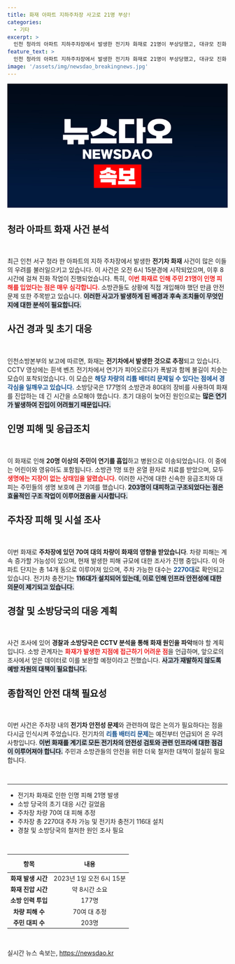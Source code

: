 ```yaml
---
title: 화재 아파트 지하주차장 사고로 21명 부상!
categories:
  - 기타
excerpt: >
  인천 청라의 아파트 지하주차장에서 발생한 전기차 화재로 21명이 부상당했고, 대규모 진화 작업이 8시간 만에 마무리되었습니다. 폭발적인 불길이 CCTV에 포착되며 주민들이 대피하는 와중에, 차 피해 규모는 계속 증가할 것으로 보입니다.
feature_text: >
  인천 청라의 아파트 지하주차장에서 발생한 전기차 화재로 21명이 부상당했고, 대규모 진화 작업이 8시간 만에 마무리되었습니다. 폭발적인 불길이 CCTV에 포착되며 주민들이 대피하는 와중에, 차 피해 규모는 계속 증가할 것으로 보입니다.
image: '/assets/img/newsdao_breakingnews.jpg'
---
```


<p><img src="/assets/img/newsdao_breakingnews.jpg" alt="implanttips 속보" /></p>

<h2 data-ke-size="size26">청라 아파트 화재 사건 분석</h2>

<p data-ke-size="size16">&nbsp;</p>

<p data-ke-size="size16">최근 인천 서구 청라 한 아파트의 지하 주차장에서 발생한 <b>전기차 화재</b> 사건이 많은 이들의 우려를 불러일으키고 있습니다. 이 사건은 오전 6시 15분경에 시작되었으며, 이후 8시간에 걸쳐 진화 작업이 진행되었습니다. 특히, <b><span style="color: #ee2323;">이번 화재로 인해 주민 21명이 인명 피해를 입었다는 점은 매우 심각합니다.</span></b> 소방관들도 상황에 직접 개입해야 했던 만큼 안전 문제 또한 주목받고 있습니다. <b><span style="background-color: #21538527;">이러한 사고가 발생하게 된 배경과 후속 조치들이 무엇인지에 대한 분석이 필요합니다.</span></b></p>

<h2 data-ke-size="size26">사건 경과 및 초기 대응</h2>

<p data-ke-size="size16">&nbsp;</p>

<p data-ke-size="size16">인천소방본부의 보고에 따르면, 화재는 <b>전기차에서 발생한 것으로 추정</b>되고 있습니다. CCTV 영상에는 흰색 벤츠 전기차에서 연기가 피어오르다가 폭발과 함께 불길이 치솟는 모습이 포착되었습니다. 이 모습은 <b><span style="color: #1a5490;">해당 차량의 리튬 배터리 문제일 수 있다는 점에서 경각심을 일깨우고 있습니다.</span></b> 소방당국은 177명의 소방관과 80대의 장비를 사용하여 화재를 진압하는 데 긴 시간을 소모해야 했습니다. 초기 대응이 늦어진 원인으로는 <b><span style="background-color: #21538527;">많은 연기가 발생하여 진입이 어려웠기 때문입니다.</span></b></p>

<h2 data-ke-size="size26">인명 피해 및 응급조치</h2>

<p data-ke-size="size16">&nbsp;</p>

<p data-ke-size="size16">이 화재로 인해 <b>20명 이상의 주민이 연기를 흡입</b>하고 병원으로 이송되었습니다. 이 중에는 어린이와 영유아도 포함됩니다. 소방관 1명 또한 온열 환자로 치료를 받았으며, 모두 <b><span style="color: #ee2323;">생명에는 지장이 없는 상태임을 알렸습니다.</span></b> 이러한 사건에 대한 신속한 응급조치와 대피는 주민들의 생명 보호에 큰 기여를 했습니다. <b><span style="background-color: #21538527;">203명이 대피하고 구조되었다는 점은 효율적인 구조 작업이 이루어졌음을 시사합니다.</span></b></p>

<h2 data-ke-size="size26">주차장 피해 및 시설 조사</h2>

<p data-ke-size="size16">&nbsp;</p>

<p data-ke-size="size16">이번 화재로 <b>주차장에 있던 70여 대의 차량이 화재의 영향을 받았습니다</b>. 차량 피해는 계속 증가할 가능성이 있으며, 현재 발생한 피해 규모에 대한 조사가 진행 중입니다. 이 아파트 단지는 총 14개 동으로 이루어져 있으며, 주차 가능한 대수는 <b><span style="color: #1a5490;">2270대</span></b>로 확인되고 있습니다. 전기차 충전기는 <b><span style="background-color: #21538527;">116대가 설치되어 있는데, 이로 인해 인프라 안전성에 대한 의문이 제기되고 있습니다.</span></b></p>

<h2 data-ke-size="size26">경찰 및 소방당국의 대응 계획</h2>

<p data-ke-size="size16">&nbsp;</p>

<p data-ke-size="size16">사건 조사에 있어 <b>경찰과 소방당국은 CCTV 분석을 통해 화재 원인을 파악</b>해야 할 계획입니다. 소방 관계자는 <b><span style="color: #ee2323;">화재가 발생한 지점에 접근하기 어려운 점</span></b>을 언급하며, 앞으로의 조사에서 얻은 데이터로 이를 보완할 예정이라고 전했습니다. <b><span style="background-color: #21538527;">사고가 재발하지 않도록 예방 차원의 대책이 필요합니다.</span></b></p>

<h2 data-ke-size="size26">종합적인 안전 대책 필요성</h2>

<p data-ke-size="size16">&nbsp;</p>

<p data-ke-size="size16">이번 사건은 주차장 내의 <b>전기차 안전성 문제</b>와 관련하여 많은 논의가 필요하다는 점을 다시금 인식시켜 주었습니다. 전기차의 <b><span style="color: #1a5490;">리튬 배터리 문제</span></b>는 예전부터 언급되어 온 우려 사항입니다. <b><span style="background-color: #21538527;">이번 화재를 계기로 모든 전기차의 안전성 검토와 관련 인프라에 대한 점검이 이루어져야 합니다.</span></b> 주민과 소방관들의 안전을 위한 더욱 철저한 대책이 절실히 필요합니다.</p>

<p data-ke-size="size16">&nbsp;</p>

<hr/>

<ul>
    <li>전기차 화재로 인한 인명 피해 21명 발생</li>
    <li>소방 당국의 초기 대응 시간 길었음</li>
    <li>주차장 차량 70여 대 피해 추정</li>
    <li>주차장 총 2270대 주차 가능 및 전기차 충전기 116대 설치</li>
    <li>경찰 및 소방당국의 철저한 원인 조사 필요</li>
</ul>

<p data-ke-size="size16">&nbsp;</p>

<table style="width: 100%; border-collapse: collapse;">
    <thead>
        <tr>
            <th style="text-align: center; height: 34px;"><b>항목</b></th>
            <th style="text-align: center; height: 34px;"><b>내용</b></th>
        </tr>
    </thead>
    <tbody>
        <tr>
            <td style="text-align: center; height: 17px;"><b>화재 발생 시간</b></td>
            <td style="text-align: center; height: 17px;">2023년 1일 오전 6시 15분</td>
        </tr>
        <tr>
            <td style="text-align: center; height: 17px;"><b>화재 진압 시간</b></td>
            <td style="text-align: center; height: 17px;">약 8시간 소요</td>
        </tr>
        <tr>
            <td style="text-align: center; height: 17px;"><b>소방 인력 투입</b></td>
            <td style="text-align: center; height: 17px;">177명</td>
        </tr>
        <tr>
            <td style="text-align: center; height: 17px;"><b>차량 피해 수</b></td>
            <td style="text-align: center; height: 17px;">70여 대 추정</td>
        </tr>
        <tr>
            <td style="text-align: center; height: 17px;"><b>주민 대피 수</b></td>
            <td style="text-align: center; height: 17px;">203명</td>
        </tr>
    </tbody>
</table>

<p data-ke-size="size16">&nbsp;</p>
실시간 뉴스 속보는, <a href="https://newsdao.kr" rel="dofollow">https://newsdao.kr</a>


